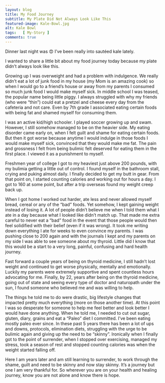 ```yaml
---
layout: blog
title: My Food Journey
subtitle: My Plate Did Not Always Look Like This
featured-image: Kale-Bowl.jpg
alt: Kale Bowl
tags:   [ My-Story ]
comments: true
---
```

Dinner last night was 😍 I’ve been really into sautéed kale lately.

I wanted to share a little bit about my food journey today because my plate didn’t always look like this.

Growing up I was overweight and had a problem with indulgence. We really didn’t eat a lot of junk food in my house (my Mom is an amazing cook) so when I would go to a friend’s house or away from my parents I consumed so much junk food I would make myself sick. In middle school I was teased, the popular name being little piggy. I always struggled with why my friends (who were “thin”) could eat a pretzel and cheese every day from the cafeteria and not care. Even by 7th grade I associated eating certain foods with being fat and shamed myself for consuming them.

I was an active kid/high schooler. I played soccer growing up and swam. However, I still somehow managed to be on the heavier side. My eating disorder came early on, when I felt guilt and shame for eating certain foods. But then it got worse because anytime I would indulge in those foods I would make myself sick, convinced that they would make me fat. The pain and grossness I felt from being bulimic felt deserved for eating them in the first place. I viewed it as a punishment to myself.

Freshmen year of college I got to my heaviest just above 200 pounds, with my bulimia getting a little out of control. I found myself in the bathroom stall, crying and puking almost daily. I finally decided to get my butt in gear. From that point on, I started counting calories and working out for hours a day. I got to 160 at some point, but after a trip overseas found my weight creep back up.

When I got home I worked out harder, ate less and never allowed myself bread, cereal or any of the “bad” foods. Yet somehow, I kept gaining weight instead of losing it. A lot of people didn’t believe me when I told them what I ate in a day because what I looked like didn’t match up. That made me extra careful to never eat a “bad” food in the event that those people would then feel solidified with their belief (even if it was wrong). It took me writing down everything I ate for weeks to even convince my parents. I was pushing close to 200 again and with the journals I kept and my parents on my side I was able to see someone about my thyroid. Little did I know that this would be a start to a very long, painful, confusing and hard health journey.

Fast forward a couple years of being on thyroid medicine, I still hadn’t lost weight and continued to get worse physically, mentally and emotionally. Luckily my parents were extremely supportive and spent countless hours advocating for me.
Finally, by 22, years after being on the thyroid medicine, going out of state and seeing every type of doctor and naturopath under the sun, I found someone who believed me and was willing to help.

The things he told me to do were drastic, big lifestyle changes that impacted pretty much everything (more on those another time). At this point I was so desperate for someone to help me feel better and look better I would have done anything. When he told me, I needed to cut out sugar, gluten, diary, grains and eat a “Paleo” diet I committed.
I’ve been eating mostly paleo ever since. In these past 5 years there has been a lot of ups and downs, protocols, elimination diets, struggling with the urge to be bulimic again and giving up the need to be “skinny”. Ironically when I finally got to the point of surrender, when I stopped over exercising, managed my stress, took a season of rest and stopped counting calories was when the weight started falling off.

Here I am years later and am still learning to surrender, to work through the shame, guilt and need to be skinny and now stay skinny. It’s a journey but one I am very thankful for.
So wherever you are on your health and healing journey, know you are not alone and know there is hope.
